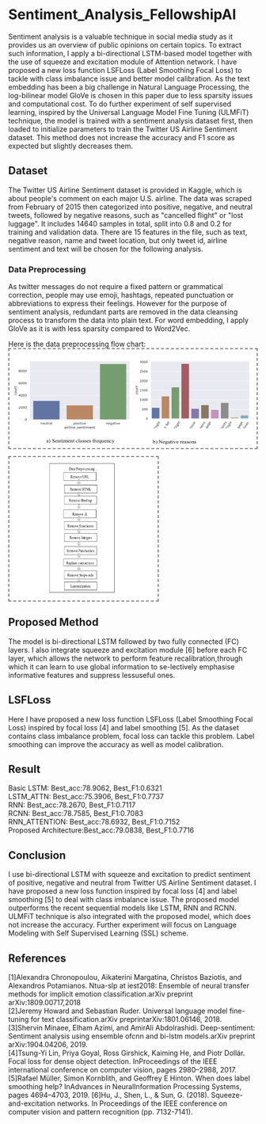 # Sentiment_Analysis_FellowshipAI
Sentiment analysis is a valuable technique in social media study as it provides us an overview of public opinions on certain topics. To extract such information, I apply a bi-directional LSTM-based model together with the use of squeeze and excitation module of Attention network. I have proposed a new loss function LSFLoss (Label Smoothing Focal Loss) to tackle with class imbalance issue and better model calibration. As the text embedding has been a big challenge in Natural Language Processing, the log-bilinear model GloVe is chosen in this paper due to less sparsity issues and computational cost. To do further experiment of self supervised learning, inspired by the Universal Language Model Fine Tuning (ULMFiT) technique, the model is trained with a sentiment analysis dataset first, then loaded to initialize parameters to train the Twitter US Airline Sentiment dataset. This method does not increase the accuracy and F1 score as expected but slightly decreases them. <br>
## Dataset 
The Twitter US Airline Sentiment dataset is provided in Kaggle, which is about people's comment on each major U.S. airline. The data was scraped from February of 2015 then categorized into positive, negative, and neutral tweets, followed by negative reasons, such as "cancelled flight" or "lost luggage". It includes 14640 samples in total, split into 0.8 and 0.2 for training and validation data. There are 15 features in the file, such as text, negative reason, name and tweet location, but only tweet id, airline sentiment and text will be chosen for the following analysis. <br>

### Data Preprocessing
As twitter messages do not require a fixed pattern or grammatical correction, people may use emoji, hashtags, repeated punctuation or abbreviations to express their feelings. However for the purpose of sentiment analysis, redundant parts are removed in the data cleansing process to transform the data into plain text. For word embedding, I apply GloVe as it is with less sparsity compared to Word2Vec. <br>

Here is the data preprocessing flow chart:<br>
<img align='center' style="border-color:gray;border-width:2px;border-style:dashed"  src="figures/preprocessing.png" width = "500px" height="200px" ></img><br>

<img align='center' style="border-color:gray;border-width:2px;border-style:dashed"  src="figures/preprocessing_graph.png" width = "300px" height="290px" ></img><br>


## Proposed Method 
The model is bi-directional LSTM followed by two fully connected (FC) layers. I also integrate squeeze and excitation module [6] before each FC layer, which allows the network to perform feature recalibration,through which it can learn to use global information to se-lectively emphasise informative features and suppress lessuseful ones. <br>

## LSFLoss
Here I have proposed a new loss function LSFLoss (Label Smoothing Focal Loss) inspired by focal loss [4] and label smoothing [5]. As the dataset contains class imbalance problem, focal loss can tackle this problem. Label smoothing can improve the accuracy as well as model calibration.

## Result
Basic LSTM: Best_acc:78.9062, Best_F1:0.6321 <br>
LSTM_ATTN: Best_acc:75.3906, Best_F1:0.7737<br>
RNN: Best_acc:78.2670, Best_F1:0.7117<br>
RCNN: Best_acc:78.7585, Best_F1:0.7083<br>
RNN_ATTENTION: Best_acc:78.6932, Best_F1:0.7152<br>
Proposed Architecture:Best_acc:79.0838, Best_F1:0.7716<br>

## Conclusion 
I use bi-directional LSTM with squeeze and excitation to predict sentiment of positive, negative and neutral from Twitter US Airline Sentiment dataset. I have proposed a new loss function inspired by focal loss [4] and label smoothing [5] to deal with class imbalance issue. The proposed model outperforms the recent sequential models like LSTM, RNN and RCNN. ULMFiT technique is also integrated with the proposed model, which does not increase the accuracy. Further experiment will focus on Language Modeling with Self Supervised Learning (SSL) scheme. 

## References
[1]Alexandra Chronopoulou, Aikaterini Margatina, Christos Baziotis, and Alexandros Potamianos. Ntua-slp at iest2018: Ensemble of neural transfer methods for implicit emotion classification.arXiv preprint arXiv:1809.00717,2018<br>
[2]Jeremy Howard and Sebastian Ruder. Universal language model fine-tuning for text classification.arXiv preprintarXiv:1801.06146, 2018.<br>
[3]Shervin Minaee, Elham Azimi, and AmirAli Abdolrashidi. Deep-sentiment: Sentiment analysis using ensemble ofcnn and bi-lstm models.arXiv preprint arXiv:1904.04206, 2019.<br>
[4]Tsung-Yi Lin, Priya Goyal, Ross Girshick, Kaiming He, and Piotr Dollár. Focal loss for dense object detection. InProceedings of the IEEE international conference on computer vision, pages 2980–2988, 2017.<br>
[5]Rafael Müller, Simon Kornblith, and Geoffrey E Hinton. When does label smoothing help?  InAdvances in NeuralInformation Processing Systems, pages 4694–4703, 2019.
[6]Hu, J., Shen, L., & Sun, G. (2018). Squeeze-and-excitation networks. In Proceedings of the IEEE conference on computer vision and pattern recognition (pp. 7132-7141).

